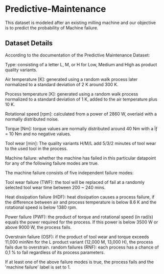 # Predictive-Maintenance
This dataset is modeled after an existing milling machine and our objective is to predict the probability of Machine failure.
## Dataset Details
According to the documentation of the Predictive Maintenance Dataset:

Type: consisting of a letter L, M, or H for Low, Medium and High as product quality variants.

Air temperature [K]: generated using a random walk process later normalized to a standard deviation of 2 K around 300 K.

Process temperature [K]: generated using a random walk process normalized to a standard deviation of 1 K, added to the air temperature plus 10 K.

Rotational speed [rpm]: calculated from a power of 2860 W, overlaid with a normally distributed noise.

Torque [Nm]: torque values are normally distributed around 40 Nm with a Ïƒ = 10 Nm and no negative values.

Tool wear [min]: The quality variants H/M/L add 5/3/2 minutes of tool wear to the used tool in the process.

Machine failure: whether the machine has failed in this particular datapoint for any of the following failure modes are true.

The machine failure consists of five independent failure modes:

Tool wear failure (TWF): the tool will be replaced of fail at a randomly selected tool wear time between 200 ~ 240 mins.

Heat dissipation failure (HDF): heat dissipation causes a process failure, if the difference between air and process temperature is below 8.6 K and the rotational speed is below 1380 rpm.

Power failure (PWF): the product of torque and rotational speed (in rad/s) equals the power required for the process. If this power is below 3500 W or above 9000 W, the process fails.

Overstrain failure (OSF): if the product of tool wear and torque exceeds 11,000 minNm for the L product variant (12,000 M, 13,000 H), the process fails due to overstrain. 
random failures (RNF): each process has a chance of 0,1 % to fail regardless of its process parameters.

If at least one of the above failure modes is true, the process fails and the 'machine failure' label is set to 1.
